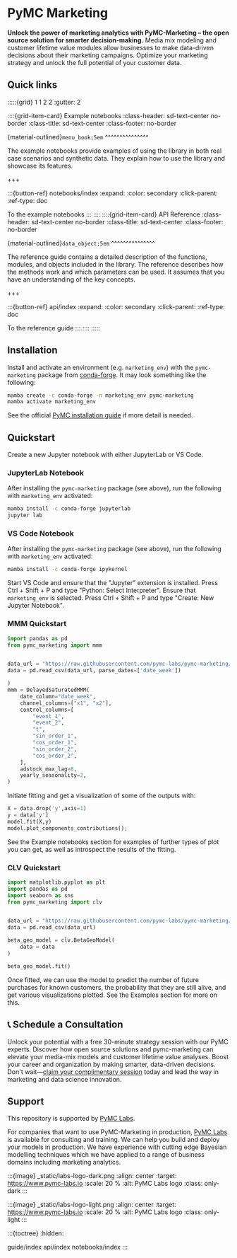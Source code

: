 # PyMC Marketing

**Unlock the power of marketing analytics with PyMC-Marketing – the open source solution for smarter decision-making.** Media mix modeling and customer lifetime value modules allow businesses to make data-driven decisions about their marketing campaigns. Optimize your marketing strategy and unlock the full potential of your customer data.

## Quick links

:::::{grid} 1 1 2 2
:gutter: 2

::::{grid-item-card} Example notebooks
:class-header: sd-text-center no-border
:class-title: sd-text-center
:class-footer: no-border

{material-outlined}`menu_book;5em`
^^^^^^^^^^^^^^^

The example notebooks provide examples of using
the library in both real case scenarios
and synthetic data. They explain how to use
the library and showcase its features.

+++

:::{button-ref} notebooks/index
:expand:
:color: secondary
:click-parent:
:ref-type: doc

To the example notebooks
:::
::::
::::{grid-item-card} API Reference
:class-header: sd-text-center no-border
:class-title: sd-text-center
:class-footer: no-border

{material-outlined}`data_object;5em`
^^^^^^^^^^^^^^^

The reference guide contains a detailed description of the functions,
modules, and objects included in the library. The reference describes how the
methods work and which parameters can be used. It assumes that you have an
understanding of the key concepts.

+++

:::{button-ref} api/index
:expand:
:color: secondary
:click-parent:
:ref-type: doc

To the reference guide
:::
::::
:::::

## Installation

Install and activate an environment (e.g. `marketing_env`) with the `pymc-marketing` package from [conda-forge](https://conda-forge.org). It may look something like the following:

```bash
mamba create -c conda-forge -n marketing_env pymc-marketing
mamba activate marketing_env
```

See the official [PyMC installation guide](https://www.pymc.io/projects/docs/en/latest/installation.html) if more detail is needed.

## Quickstart

Create a new Jupyter notebook with either JupyterLab or VS Code.

### JupyterLab Notebook

After installing the `pymc-marketing` package (see above), run the following with `marketing_env` activated:

```bash
mamba install -c conda-forge jupyterlab
jupyter lab
```

### VS Code Notebook

After installing the `pymc-marketing` package (see above), run the following with `marketing_env` activated:

```bash
mamba install -c conda-forge ipykernel
```

Start VS Code and ensure that the "Jupyter" extension is installed. Press Ctrl + Shift + P and type "Python: Select Interpreter". Ensure that `marketing_env` is selected. Press Ctrl + Shift + P and type "Create: New Jupyter Notebook".

### MMM Quickstart

```python
import pandas as pd
from pymc_marketing import mmm


data_url = "https://raw.githubusercontent.com/pymc-labs/pymc-marketing/main/datasets/mmm_example.csv"
data = pd.read_csv(data_url, parse_dates=['date_week'])

)
mmm = DelayedSaturatedMMM(
    date_column="date_week",
    channel_columns=["x1", "x2"],
    control_columns=[
        "event_1",
        "event_2",
        "t",
        "sin_order_1",
        "cos_order_1",
        "sin_order_2",
        "cos_order_2",
    ],
    adstock_max_lag=8,
    yearly_seasonality=2,
)
```

Initiate fitting and get a visualization of some of the outputs with:

```python
X = data.drop('y',axis=1)
y = data['y']
model.fit(X,y)
model.plot_components_contributions();
```

See the Example notebooks section for examples of further types of plot you can get, as well as introspect the results of the fitting.

### CLV Quickstart

```python
import matplotlib.pyplot as plt
import pandas as pd
import seaborn as sns
from pymc_marketing import clv


data_url = "https://raw.githubusercontent.com/pymc-labs/pymc-marketing/main/datasets/clv_quickstart.csv"
data = pd.read_csv(data_url)

beta_geo_model = clv.BetaGeoModel(
    data = data
)

beta_geo_model.fit()
```
Once fitted, we can use the model to predict the number of future purchases for known customers, the probability that they are still alive, and get various visualizations plotted. See the Examples section for more on this.

## 📞 Schedule a Consultation
Unlock your potential with a free 30-minute strategy session with our PyMC experts. Discover how open source solutions and pymc-marketing can elevate your media-mix models and customer lifetime value analyses. Boost your career and organization by making smarter, data-driven decisions. Don't wait—[claim your complimentary session](https://calendly.com/benjamin-vincent/pymc-marketing) today and lead the way in marketing and data science innovation.

## Support

This repository is supported by [PyMC Labs](https://www.pymc-labs.io).

For companies that want to use PyMC-Marketing in production, [PyMC Labs](https://www.pymc-labs.io) is available for consulting and training. We can help you build and deploy your models in production. We have experience with cutting edge Bayesian modelling techniques which we have applied to a range of business domains including marketing analytics.

:::{image} _static/labs-logo-dark.png
:align: center
:target: https://www.pymc-labs.io
:scale: 20 %
:alt: PyMC Labs logo
:class: only-dark
:::

:::{image} _static/labs-logo-light.png
:align: center
:target: https://www.pymc-labs.io
:scale: 20 %
:alt: PyMC Labs logo
:class: only-light
:::


:::{toctree}
:hidden:

guide/index
api/index
notebooks/index
:::
